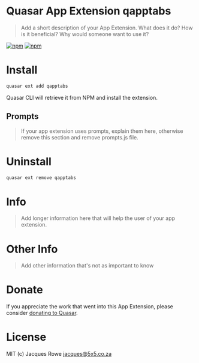 # Quasar App Extension qapptabs

> Add a short description of your App Extension. What does it do? How is it beneficial? Why would someone want to use it?

[![npm](https://img.shields.io/npm/v/quasar-app-extension-qapptabs.svg?label=quasar-app-extension-qapptabs)](https://www.npmjs.com/package/quasar-app-extension-qapptabs)
[![npm](https://img.shields.io/npm/dt/quasar-app-extension-qapptabs.svg)](https://www.npmjs.com/package/quasar-app-extension-qapptabs)

# Install
```bash
quasar ext add qapptabs
```
Quasar CLI will retrieve it from NPM and install the extension.

## Prompts

> If your app extension uses prompts, explain them here, otherwise remove this section and remove prompts.js file.

# Uninstall
```bash
quasar ext remove qapptabs
```

# Info
> Add longer information here that will help the user of your app extension.

# Other Info
> Add other information that's not as important to know

# Donate
If you appreciate the work that went into this App Extension, please consider [donating to Quasar](https://donate.quasar.dev).

# License
MIT (c) Jacques Rowe <jacques@5x5.co.za>
